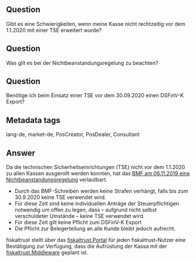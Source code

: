 ## Question

Gibt es eine Schwierigkeiten, wenn meine Kasse nicht rechtzeitig vor dem 1.1.2020 mit einer TSE erweitert wurde?

## Question

Was gilt es bei der Nichtbeanstandungsregelung zu beachten?

## Question

Benötige ich beim Einsatz einer TSE vor dem 30.09.2020 einen DSFinV-K Export?

## Metadata tags

lang-de, market-de, PosCreator, PosDealer, Consultant

## Answer

Da die technischen Sicherheitseinrichtungen (TSE) nicht vor dem 1.1.2020 zu allen Kassen ausgerollt werden konnten, hat das [BMF am 06.11.2019 eine Nichtbeanstandungsregelung](https://www.bundesfinanzministerium.de/Content/DE/Downloads/BMF_Schreiben/Weitere_Steuerthemen/Abgabenordnung/2019-11-05-nichtbeanstandungsregelung-bei-verwendung-elektronischer-aufzeichnungssysteme.pdf;jsessionid=67D31DC45797FE0CF9B3EE96C0EA6D5A?__blob=publicationFile&v=1) verlautbart.

- Durch das BMF-Schreiben werden keine Strafen verhängt, falls bis zum 30.9.2020 keine TSE verwendet wird. 
- Für diese Zeit sind keine individuellen Anträge der Steuerpflichtigen notwendig um offen zu legen, dass – aufgrund nicht selbst verschuldeter Umstände – keine TSE verwendet wird.
- Für diese Zeit gilt keine Pflicht zum DSFinV-K Export
- Die Pflicht zur Belegerteilung an alle Kunde bleibt jedoch aufrecht.

fiskaltrust stellt über das [fiskaltrust.Portal](https://portal.fiskaltrust.de/) für jeden fiskaltrust-Nutzer eine Bestätigung zur Verfügung, dass die Aufrüstung der Kassa mit der [fiskaltrust.Middleware](https://github.com/fiskaltrust) geplant ist.

